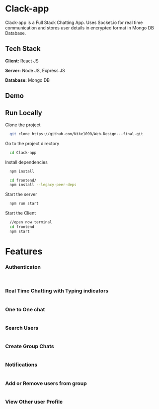 
# Clack-app

Clack-app is a Full Stack Chatting App.
Uses Socket.io for real time communication and stores user details in encrypted format in Mongo DB Database.
## Tech Stack

**Client:** React JS

**Server:** Node JS, Express JS

**Database:** Mongo DB
  
## Demo



## Run Locally

Clone the project

```bash
  git clone https://github.com/Nike1090/Web-Design---final.git
```

Go to the project directory

```bash
  cd Clack-app
```

Install dependencies

```bash
  npm install
```

```bash
  cd frontend/
  npm install --legacy-peer-deps
```

Start the server

```bash
  npm run start
```
Start the Client

```bash
  //open now terminal
  cd frontend
  npm start
```

  
# Features

### Authenticaton
![]()
![]()
### Real Time Chatting with Typing indicators
![]()
### One to One chat
![]()
### Search Users
![]()
### Create Group Chats
![]()
### Notifications 
![]()
### Add or Remove users from group
![]()
### View Other user Profile
![]()


  
